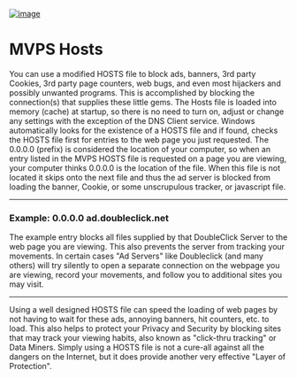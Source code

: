 [![image](https://github.com/user-attachments/assets/2dff01e7-b67b-40f0-9aa3-dfac455e172a)
](http://winhelp2002.mvps.org/hosts.htm)

# MVPS Hosts

You can use a modified HOSTS file to block ads, banners, 3rd party Cookies, 3rd party page counters, web bugs, and even most hijackers and possibly unwanted programs. This is accomplished by blocking the connection(s) that supplies these little gems. The Hosts file is loaded into memory (cache) at startup, so there is no need to turn on, adjust or change any settings with the exception of the DNS Client service. Windows automatically looks for the existence of a HOSTS file and if found, checks the HOSTS file first for entries to the web page you just requested. The 0.0.0.0 (prefix) is considered the location of your computer, so when an entry listed in the MVPS HOSTS file is requested on a page you are viewing, your computer thinks 0.0.0.0 is the location of the file. When this file is not located it skips onto the next file and thus the ad server is blocked from loading the banner, Cookie, or some unscrupulous tracker, or javascript file.

---

### Example: 0.0.0.0 ad.doubleclick.net

The example entry blocks all files supplied by that DoubleClick Server to the web page you are viewing. This also prevents the server from tracking your movements. In certain cases "Ad Servers" like Doubleclick (and many others) will try silently to open a separate connection on the webpage you are viewing, record your movements, and follow you to additional sites you may visit.

---

Using a well designed HOSTS file can speed the loading of web pages by not having to wait for these ads, annoying banners, hit counters, etc. to load. This also helps to protect your Privacy and Security by blocking sites that may track your viewing habits, also known as  "click-thru tracking" or Data Miners. Simply using a HOSTS file is not a cure-all against all the dangers on the Internet, but it does provide another very effective "Layer of Protection".
